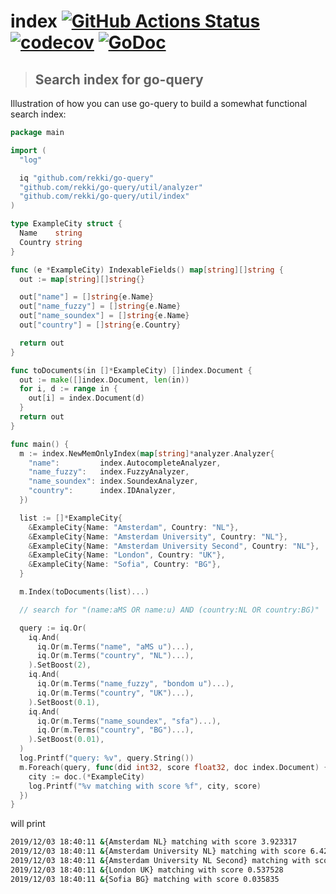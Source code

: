 # index [![GitHub Actions Status](https://github.com/rekki/go-query-index/workflows/test/badge.svg?branch=master)](https://github.com/rekki/go-query-index/actions) [![codecov](https://codecov.io/gh/rekki/go-query-index/branch/master/graph/badge.svg)](https://codecov.io/gh/rekki/go-query-index) [![GoDoc](https://godoc.org/github.com/rekki/go-query-index?status.svg)](https://godoc.org/github.com/rekki/go-query-index)

> ## Search index for go-query

Illustration of how you can use go-query to build a somewhat functional search index:

```go
package main

import (
  "log"

  iq "github.com/rekki/go-query"
  "github.com/rekki/go-query/util/analyzer"
  "github.com/rekki/go-query/util/index"
)

type ExampleCity struct {
  Name    string
  Country string
}

func (e *ExampleCity) IndexableFields() map[string][]string {
  out := map[string][]string{}

  out["name"] = []string{e.Name}
  out["name_fuzzy"] = []string{e.Name}
  out["name_soundex"] = []string{e.Name}
  out["country"] = []string{e.Country}

  return out
}

func toDocuments(in []*ExampleCity) []index.Document {
  out := make([]index.Document, len(in))
  for i, d := range in {
    out[i] = index.Document(d)
  }
  return out
}

func main() {
  m := index.NewMemOnlyIndex(map[string]*analyzer.Analyzer{
    "name":         index.AutocompleteAnalyzer,
    "name_fuzzy":   index.FuzzyAnalyzer,
    "name_soundex": index.SoundexAnalyzer,
    "country":      index.IDAnalyzer,
  })

  list := []*ExampleCity{
    &ExampleCity{Name: "Amsterdam", Country: "NL"},
    &ExampleCity{Name: "Amsterdam University", Country: "NL"},
    &ExampleCity{Name: "Amsterdam University Second", Country: "NL"},
    &ExampleCity{Name: "London", Country: "UK"},
    &ExampleCity{Name: "Sofia", Country: "BG"},
  }

  m.Index(toDocuments(list)...)

  // search for "(name:aMS OR name:u) AND (country:NL OR country:BG)"

  query := iq.Or(
    iq.And(
      iq.Or(m.Terms("name", "aMS u")...),
      iq.Or(m.Terms("country", "NL")...),
    ).SetBoost(2),
    iq.And(
      iq.Or(m.Terms("name_fuzzy", "bondom u")...),
      iq.Or(m.Terms("country", "UK")...),
    ).SetBoost(0.1),
    iq.And(
      iq.Or(m.Terms("name_soundex", "sfa")...),
      iq.Or(m.Terms("country", "BG")...),
    ).SetBoost(0.01),
  )
  log.Printf("query: %v", query.String())
  m.Foreach(query, func(did int32, score float32, doc index.Document) {
    city := doc.(*ExampleCity)
    log.Printf("%v matching with score %f", city, score)
  })
}
```

will print

```sh
2019/12/03 18:40:11 &{Amsterdam NL} matching with score 3.923317
2019/12/03 18:40:11 &{Amsterdam University NL} matching with score 6.428843
2019/12/03 18:40:11 &{Amsterdam University NL Second} matching with score 6.428843
2019/12/03 18:40:11 &{London UK} matching with score 0.537528
2019/12/03 18:40:11 &{Sofia BG} matching with score 0.035835
```
